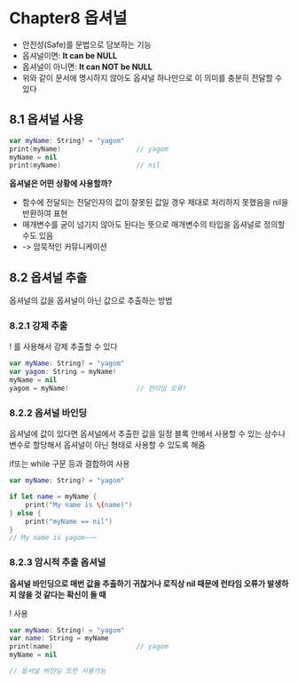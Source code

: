 # Chapter8 옵셔널

- 안전성(Safe)를 문법으로 담보하는 기능
- 옵셔널이면: **It can be NULL**
- 옵셔널이 아니면: **It can NOT be NULL**
- 위와 같이 문서에 명시하지 않아도 옵셔널 하나만으로 이 의미를 충분히 전달할 수 있다

## 8.1 옵셔널 사용

~~~ swift
var myName: String? = "yagom"
print(myName)                   // yagom
myName = nil
print(myName)                   // nil
~~~

**옵셔널은 어떤 상황에 사용할까?**
- 함수에 전달되는 전달인자의 값이 잘못된 값일 경우 제대로 처리하지 못했음을 nil을 반환하여 표현
- 매개변수를 굳이 넘기지 않아도 된다는 뜻으로 매개변수의 타입을 옵셔널로 정의할 수도 있음
- -> 암묵적인 커뮤니케이션

## 8.2 옵셔널 추출

옵셔널의 값을 옵셔널이 아닌 값으로 추출하는 방법

### 8.2.1 강제 추출

! 를 사용해서 강제 추출할 수 있다

~~~ swift
var myName: String? = "yagom"
var yagom: String = myName!
myName = nil
yagom = myName!                 // 런타임 오류!
~~~

### 8.2.2 옵셔널 바인딩

옵셔널에 값이 있다면 옵셔널에서 추출한 값을 일정 블록 안에서 사용할 수 있는 상수나 변수로 할당해서 옵셔널이 아닌 형태로 사용할 수 있도록 해줌  

if또는 while 구문 등과 결합하여 사용

~~~ swift
var myName: String? = "yagom"

if let name = myName {
    print("My name is \(name)")
} else {
    print("myName == nil")
}
// My name is yagom~~~
~~~

### 8.2.3 암시적 추출 옵셔널

**옵셔널 바인딩으로 매번 값을 추출하기 귀찮거나 로직상 nil 때문에 런타임 오류가 발생하지 않을 것 같다는 확신이 들 때**

! 사용

~~~ swift
var myName: String! = "yagom"
var name: String = myName
print(name)                     // yagom
myName = nil

// 옵셔널 바인딩 또한 사용가능
~~~
